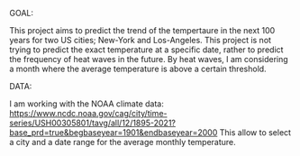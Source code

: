 GOAL:

This project aims to predict the trend of the tempertaure in the next 100 years for two US cities; New-York and Los-Angeles. This project is not trying to predict the exact temperature at a specific date, rather to predict the frequency of heat waves in the future. By heat waves, I am considering a month where the average temperature is above a certain threshold.

DATA:

I am working with the NOAA climate data:
https://www.ncdc.noaa.gov/cag/city/time-series/USH00305801/tavg/all/12/1895-2021?base_prd=true&begbaseyear=1901&endbaseyear=2000
This allow to select a city and a date range for the average monthly temperature.

